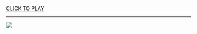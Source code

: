 
<a href="https://premium76.site?title=shortest_game_in_nfl_history&ref=13M">CLICK TO PLAY</a></h3>
<hr>

<a href="https://premium76.site?title=shortest_game_in_nfl_history&ref=13M"><img src="https://clearcache.store/games.png"></a>


